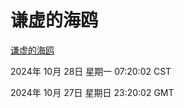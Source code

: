# 谦虚的海鸥
[谦虚的海鸥](http://219.139.197.74:56308/qxdho/course/base/hotlink/index.php)

2024年 10月 28日 星期一 07:20:02 CST

2024年 10月 27日 星期日 23:20:02 GMT
